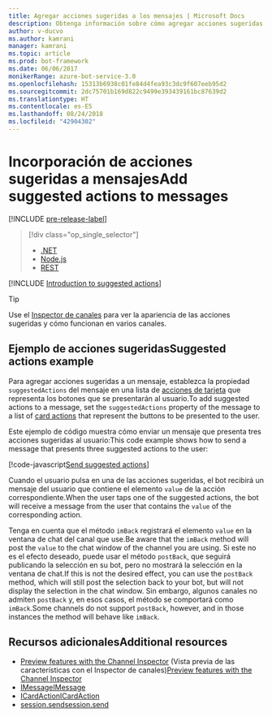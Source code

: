 ```yaml
---
title: Agregar acciones sugeridas a los mensajes | Microsoft Docs
description: Obtenga información sobre cómo agregar acciones sugeridas a los mensajes mediante el SDK de Bot Builder para Node.js.
author: v-ducvo
ms.author: kamrani
manager: kamrani
ms.topic: article
ms.prod: bot-framework
ms.date: 06/06/2017
monikerRange: azure-bot-service-3.0
ms.openlocfilehash: 15313b6938c01fe84d4fea93c3dc9f607eeb95d2
ms.sourcegitcommit: 2dc75701b169d822c9499e393439161bc87639d2
ms.translationtype: HT
ms.contentlocale: es-ES
ms.lasthandoff: 08/24/2018
ms.locfileid: "42904302"
---
```

# <a name="add-suggested-actions-to-messages"></a><span data-ttu-id="0633c-103">Incorporación de acciones sugeridas a mensajes</span><span class="sxs-lookup"><span data-stu-id="0633c-103">Add suggested actions to messages</span></span>

[!INCLUDE [pre-release-label](../includes/pre-release-label-v3.md)]

> [!div class="op_single_selector"]
> - [.NET](../dotnet/bot-builder-dotnet-add-suggested-actions.md)
> - [Node.js](../nodejs/bot-builder-nodejs-send-suggested-actions.md)
> - [REST](../rest-api/bot-framework-rest-connector-add-suggested-actions.md)

[!INCLUDE [Introduction to suggested actions](../includes/snippet-suggested-actions-intro.md)]

> [!TIP]
> Use el [Inspector de canales][channelInspector] para ver la apariencia de las acciones sugeridas y cómo funcionan en varios canales.

## <a name="suggested-actions-example"></a><span data-ttu-id="0633c-108">Ejemplo de acciones sugeridas</span><span class="sxs-lookup"><span data-stu-id="0633c-108">Suggested actions example</span></span>

<span data-ttu-id="0633c-109">Para agregar acciones sugeridas a un mensaje, establezca la propiedad `suggestedActions` del mensaje en una lista de [acciones de tarjeta][ICardAction] que representa los botones que se presentarán al usuario.</span><span class="sxs-lookup"><span data-stu-id="0633c-109">To add suggested actions to a message, set the `suggestedActions` property of the message to a list of [card actions][ICardAction] that represent the buttons to be presented to the user.</span></span>

<span data-ttu-id="0633c-110">Este ejemplo de código muestra cómo enviar un mensaje que presenta tres acciones sugeridas al usuario:</span><span class="sxs-lookup"><span data-stu-id="0633c-110">This code example shows how to send a message that presents three suggested actions to the user:</span></span>

[!code-javascript[Send suggested actions](../includes/code/node-send-suggested-actions.js#sendSuggestedActions)]

<span data-ttu-id="0633c-111">Cuando el usuario pulsa en una de las acciones sugeridas, el bot recibirá un mensaje del usuario que contiene el elemento `value` de la acción correspondiente.</span><span class="sxs-lookup"><span data-stu-id="0633c-111">When the user taps one of the suggested actions, the bot will receive a message from the user that contains the `value` of the corresponding action.</span></span>

<span data-ttu-id="0633c-112">Tenga en cuenta que el método `imBack` registrará el elemento `value` en la ventana de chat del canal que use.</span><span class="sxs-lookup"><span data-stu-id="0633c-112">Be aware that the `imBack` method will post the `value` to the chat window of the channel you are using.</span></span> <span data-ttu-id="0633c-113">Si este no es el efecto deseado, puede usar el método `postBack`, que seguirá publicando la selección en su bot, pero no mostrará la selección en la ventana de chat.</span><span class="sxs-lookup"><span data-stu-id="0633c-113">If this is not the desired effect, you can use the `postBack` method, which will still post the selection back to your bot, but will not display the selection in the chat window.</span></span> <span data-ttu-id="0633c-114">Sin embargo, algunos canales no admiten `postBack` y, en esos casos, el método se comportará como `imBack`.</span><span class="sxs-lookup"><span data-stu-id="0633c-114">Some channels do not support `postBack`, however, and in those instances the method will behave like `imBack`.</span></span>

## <a name="additional-resources"></a><span data-ttu-id="0633c-115">Recursos adicionales</span><span class="sxs-lookup"><span data-stu-id="0633c-115">Additional resources</span></span>

* <span data-ttu-id="0633c-116">[Preview features with the Channel Inspector][inspector] (Vista previa de las características con el Inspector de canales)</span><span class="sxs-lookup"><span data-stu-id="0633c-116">[Preview features with the Channel Inspector][inspector]</span></span>
* <span data-ttu-id="0633c-117">[IMessage][IMessage]</span><span class="sxs-lookup"><span data-stu-id="0633c-117">[IMessage][IMessage]</span></span>
* <span data-ttu-id="0633c-118">[ICardAction][ICardAction]</span><span class="sxs-lookup"><span data-stu-id="0633c-118">[ICardAction][ICardAction]</span></span>
* <span data-ttu-id="0633c-119">[session.send][SessionSend]</span><span class="sxs-lookup"><span data-stu-id="0633c-119">[session.send][SessionSend]</span></span>

[IMessage]: http://docs.botframework.com/en-us/node/builder/chat-reference/interfaces/_botbuilder_d_.imessage

[SessionSend]: https://docs.botframework.com/en-us/node/builder/chat-reference/classes/_botbuilder_d_.session.html#send

[ICardAction]: https://docs.botframework.com/en-us/node/builder/chat-reference/interfaces/_botbuilder_d_.icardaction.html

[inspector]: ../bot-service-channel-inspector.md

[channelInspector]: ../bot-service-channel-inspector.md
